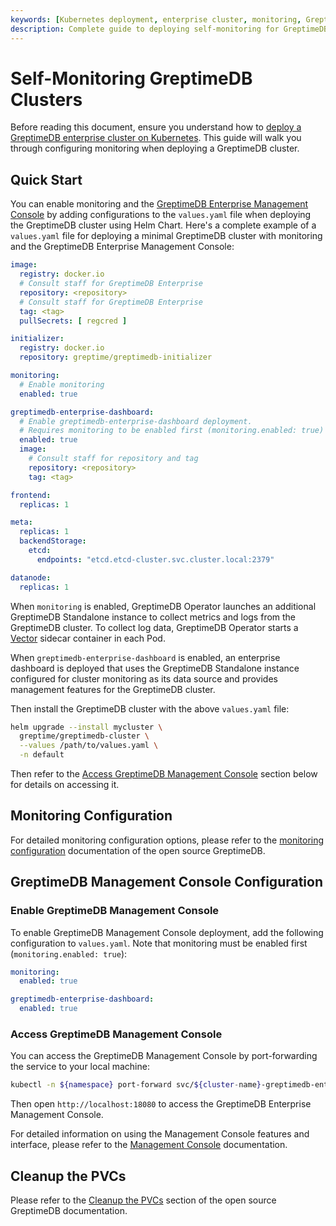 ```yaml
---
keywords: [Kubernetes deployment, enterprise cluster, monitoring, GreptimeDB Enterprise Management Console]
description: Complete guide to deploying self-monitoring for GreptimeDB enterprise clusters on Kubernetes, including GreptimeDB Enterprise Management Console setup and configuration options
---
```


# Self-Monitoring GreptimeDB Clusters

Before reading this document, ensure you understand how to [deploy a GreptimeDB enterprise cluster on Kubernetes](/enterprise/deployments-administration/deploy-on-kubernetes/installation.md).
This guide will walk you through configuring monitoring when deploying a GreptimeDB cluster.

## Quick Start
You can enable monitoring and the [GreptimeDB Enterprise Management Console](/enterprise/console-ui.md) by adding configurations to the `values.yaml` file when deploying the GreptimeDB cluster using Helm Chart. 
Here's a complete example of a `values.yaml` file for deploying a minimal GreptimeDB cluster with monitoring and the GreptimeDB Enterprise Management Console:

```yaml
image:
  registry: docker.io
  # Consult staff for GreptimeDB Enterprise
  repository: <repository>
  # Consult staff for GreptimeDB Enterprise
  tag: <tag>
  pullSecrets: [ regcred ]

initializer:
  registry: docker.io
  repository: greptime/greptimedb-initializer

monitoring:
  # Enable monitoring
  enabled: true

greptimedb-enterprise-dashboard:
  # Enable greptimedb-enterprise-dashboard deployment.
  # Requires monitoring to be enabled first (monitoring.enabled: true)
  enabled: true
  image:
    # Consult staff for repository and tag
    repository: <repository>
    tag: <tag>

frontend:
  replicas: 1

meta:
  replicas: 1
  backendStorage:
    etcd:
      endpoints: "etcd.etcd-cluster.svc.cluster.local:2379"

datanode:
  replicas: 1
```

When `monitoring` is enabled, GreptimeDB Operator launches an additional GreptimeDB Standalone instance to collect metrics and logs from the GreptimeDB cluster.
To collect log data, GreptimeDB Operator starts a [Vector](https://vector.dev/) sidecar container in each Pod.

When `greptimedb-enterprise-dashboard` is enabled, an enterprise dashboard is deployed that uses the GreptimeDB Standalone instance configured for cluster monitoring as its data source and provides management features for the GreptimeDB cluster.

Then install the GreptimeDB cluster with the above `values.yaml` file:

```bash
helm upgrade --install mycluster \
  greptime/greptimedb-cluster \
  --values /path/to/values.yaml \
  -n default
```

Then refer to the [Access GreptimeDB Management Console](#access-greptimedb-management-console) section below for details on accessing it.

## Monitoring Configuration

For detailed monitoring configuration options, please refer to the [monitoring configuration](/user-guide/deployments-administration/monitoring/cluster-monitoring-deployment.md#monitoring-configuration) documentation of the open source GreptimeDB.

## GreptimeDB Management Console Configuration

### Enable GreptimeDB Management Console

To enable GreptimeDB Management Console deployment, add the following configuration to `values.yaml`.
Note that monitoring must be enabled first (`monitoring.enabled: true`):

```yaml
monitoring:
  enabled: true

greptimedb-enterprise-dashboard:
  enabled: true
```

### Access GreptimeDB Management Console

You can access the GreptimeDB Management Console by port-forwarding the service to your local machine:

```bash
kubectl -n ${namespace} port-forward svc/${cluster-name}-greptimedb-enterprise-console 18080:19095
```

Then open `http://localhost:18080` to access the GreptimeDB Enterprise Management Console.

For detailed information on using the Management Console features and interface, please refer to the [Management Console](/enterprise/console-ui.md) documentation.


## Cleanup the PVCs

Please refer to the [Cleanup the PVCs](/user-guide/deployments-administration/monitoring/cluster-monitoring-deployment.md#cleanup-the-pvcs) section of the open source GreptimeDB documentation.

